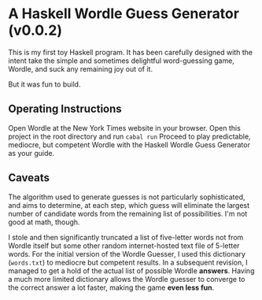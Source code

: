 # A Haskell Wordle Guess Generator (v0.0.2)

This is my first toy Haskell program. It has been carefully designed with the intent take the simple and sometimes delightful word-guessing game, Wordle, and suck any remaining joy out of it.

But it was fun to build.

## Operating Instructions

Open Wordle at the New York Times website in your browser. Open this project in the root directory and run `cabal run`
Proceed to play predictable, mediocre, but competent Wordle with the Haskell Wordle Guess Generator as your guide.

## Caveats

The algorithm used to generate guesses is not particularly sophisticated, and aims to determine, at each step, which guess will eliminate the largest number of candidate words from the remaining list of possibilities. I'm not good at math, though.

I stole and then significantly truncated a list of five-letter words not from Wordle itself but some other random internet-hosted text file of 5-letter words. For the initial version of the Wordle Guesser, I used this dictionary (`words.txt`) to mediocre but competent results. In a subsequent revision, I managed to get a hold of the actual list of possible Wordle **answers**. Having a much more limited dictionary allows the Wordle guesser to converge to the correct answer a lot faster, making the game **even less fun**.
